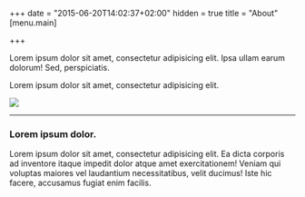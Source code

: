 +++
date = "2015-06-20T14:02:37+02:00"
hidden = true
title = "About"
[menu.main]

+++


Lorem ipsum dolor sit amet, consectetur adipisicing elit. Ipsa ullam earum dolorum! Sed, perspiciatis.

Lorem ipsum dolor sit amet, consectetur adipisicing elit.

![](/uploads/2017/07/20/laptop.jpg)

<hr>

### Lorem ipsum dolor.

Lorem ipsum dolor sit amet, consectetur adipisicing elit. Ea dicta corporis ad inventore itaque impedit dolor atque amet exercitationem! Veniam qui voluptas maiores vel laudantium necessitatibus, velit ducimus! Iste hic facere, accusamus fugiat enim facilis.
